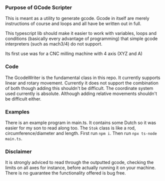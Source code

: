 ### Purpose of GCode Scripter
This is meant as a utility to generate gcode. Gcode in itself are merely instructions of course and loops and all have be written out in full. 

This typescript lib should make it easier to work with variables, loops and conditions (basically every advantage of programming) that simple gcode interpreters (such as mach3/4) do not support.

Its first use was for a CNC milling machine with 4 axis (XYZ and A)

### Code
The GcodeWriter is the fundamental class in this repo.
It currently supports linear and rotary movement.
Currently it does not support the combination of both though adding this shouldn't be difficult.
The coordinate system used currently is absolute. Although adding relative movements
shouldn't be difficult either.

### Examples
There is an example program in main.ts. It contains some Dutch so it was easier for my son to read along too. The `Stok` class is like a rod, circumference/diameter and length.
First run `npm i`. Then run `npx ts-node main.ts`.

### Disclaimer
It is strongly adviced to read through the outputted gcode, checking the limits on all axes for instance, before actually running it on your machine. There is no guarantee the functionality offered is bug free.